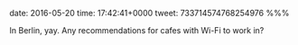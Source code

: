 date: 2016-05-20
time: 17:42:41+0000
tweet: 733714574768254976
%%%

In Berlin, yay. Any recommendations for cafes with Wi-Fi to work in?
